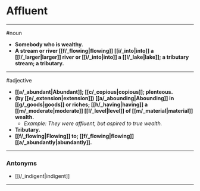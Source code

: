 # Affluent
---
#noun
- **Somebody who is wealthy.**
- **A stream or river [[f/_flowing|flowing]] [[i/_into|into]] a [[l/_larger|larger]] river or [[i/_into|into]] a [[l/_lake|lake]]; a tributary stream; a tributary.**
---
#adjective
- **[[a/_abundant|Abundant]]; [[c/_copious|copious]]; plenteous.**
- **(by [[e/_extension|extension]]) [[a/_abounding|Abounding]] in [[g/_goods|goods]] or riches; [[h/_having|having]] a [[m/_moderate|moderate]] [[l/_level|level]] of [[m/_material|material]] wealth.**
	- _Example: They were affluent, but aspired to true wealth._
- **Tributary.**
- **[[f/_flowing|Flowing]] to; [[f/_flowing|flowing]] [[a/_abundantly|abundantly]].**
---
### Antonyms
- [[i/_indigent|indigent]]
---
